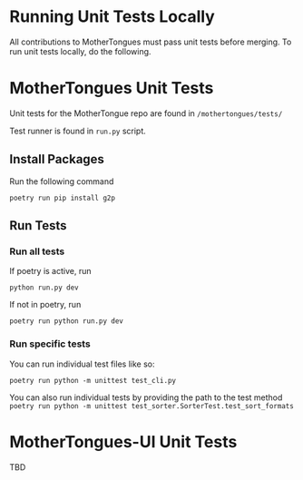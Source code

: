 # Running Unit Tests Locally

All contributions to MotherTongues must pass unit tests before merging.
To run unit tests locally, do the following.

# MotherTongues Unit Tests

Unit tests for the MotherTongue repo are found in `/mothertongues/tests/`

Test runner is found in `run.py` script.

## Install Packages
Run the following command

`poetry run pip install g2p`

## Run Tests

### Run all tests
If poetry is active, run

`python run.py dev`

If not in poetry, run

`poetry run python run.py dev`

### Run specific tests

You can run individual test files like so:

`poetry run python -m unittest test_cli.py`

You can also run individual tests by providing the path to the test method
`poetry run python -m unittest test_sorter.SorterTest.test_sort_formats`

# MotherTongues-UI Unit Tests
TBD
